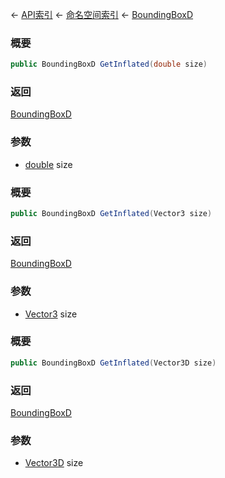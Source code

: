 ← [API索引](Api-Index) ← [命名空间索引](Namespace-Index) ← [BoundingBoxD](VRageMath.BoundingBoxD)

### 概要

```csharp
public BoundingBoxD GetInflated(double size)
```



### 返回

[BoundingBoxD](VRageMath.BoundingBoxD)



### 参数

* [double](https://docs.microsoft.com/en-us/dotnet/api/System.Double?view=netframework-4.6) size
### 概要

```csharp
public BoundingBoxD GetInflated(Vector3 size)
```



### 返回

[BoundingBoxD](VRageMath.BoundingBoxD)



### 参数

* [Vector3](VRageMath.Vector3) size
### 概要

```csharp
public BoundingBoxD GetInflated(Vector3D size)
```



### 返回

[BoundingBoxD](VRageMath.BoundingBoxD)



### 参数

* [Vector3D](VRageMath.Vector3D) size
